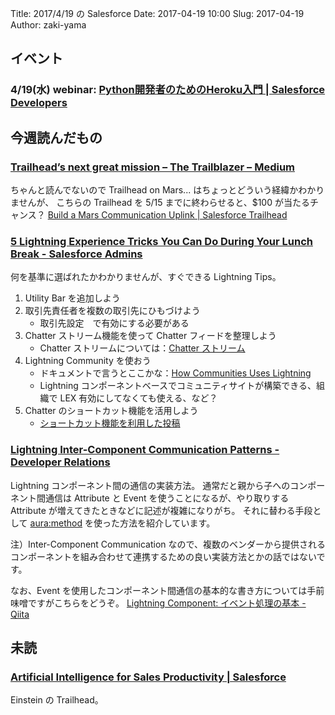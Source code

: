 Title: 2017/4/19 の Salesforce
Date: 2017-04-19 10:00
Slug: 2017-04-19
Author: zaki-yama

## イベント

### 4/19(水) webinar: [Python開発者のためのHeroku入門 | Salesforce Developers](https://developer.salesforce.com/events/webinars/python_heroku_0419/?d=7010M000000mlrc#.WL4Wt8upPQo.twitter)


## 今週読んだもの

### [Trailhead’s next great mission – The Trailblazer – Medium](https://medium.com/trailhead/trailheads-next-great-mission-be44c9d8bebe)

ちゃんと読んでないので Trailhead on Mars... はちょっとどういう経緯かわかりませんが、
こちらの Trailhead を 5/15 までに終わらせると、$100 が当たるチャンス？
[Build a Mars Communication Uplink | Salesforce Trailhead](https://trailhead.salesforce.com/ja/projects/trailhead_on_mars)

### [5 Lightning Experience Tricks You Can Do During Your Lunch Break - Salesforce Admins](https://admin.salesforce.com/5-lightning-experience-tricks-can-do-during-your-lunch)

何を基準に選ばれたかわかりませんが、すぐできる Lightning Tips。

1. Utility Bar を追加しよう
2. 取引先責任者を複数の取引先にひもづけよう
    * 取引先設定　で有効にする必要がある
3. Chatter ストリーム機能を使って Chatter フィードを整理しよう
    * Chatter ストリームについては：[Chatter ストリーム](https://help.salesforce.com/articleView?id=collab_chatter_streams_overview.htm&language=ja&type=0)
4. Lightning Community を使おう
    * ドキュメントで言うとここかな：[How Communities Uses Lightning](https://help.salesforce.com/articleView?siteLang=ja&id=networks_lightning_in_communities.htm&type=0&language=ja&release=206.17)
    * Lightning コンポーネントベースでコミュニティサイトが構築できる、組織で LEX 有効にしてなくても使える、など？
5. Chatter のショートカット機能を活用しよう
    * [ショートカット機能を利用した投稿](https://releasenotes.docs.salesforce.com/ja-jp/spring17/release-notes/rn_chatter_shortcut_keys.htm)

### [Lightning Inter-Component Communication Patterns - Developer Relations](https://developer.salesforce.com/blogs/developer-relations/2017/04/lightning-inter-component-communication-patterns.html)

Lightning コンポーネント間の通信の実装方法。
通常だと親から子へのコンポーネント間通信は Attribute と Event を使うことになるが、やり取りする Attribute が増えてきたときなどに記述が複雑になりがち。
それに替わる手段として [aura:method](https://developer.salesforce.com/docs/atlas.en-us.lightning.meta/lightning/ref_tag_method.htm) を使った方法を紹介しています。

注）Inter-Component Communication なので、複数のベンダーから提供されるコンポーネントを組み合わせて連携するための良い実装方法とかの話ではないです。

なお、Event を使用したコンポーネント間通信の基本的な書き方については手前味噌ですがこちらをどうぞ。
[Lightning Component: イベント処理の基本 - Qiita](http://qiita.com/zaki-yama/items/aa557167d7769175c185)

## 未読

### [Artificial Intelligence for Sales Productivity | Salesforce](https://trailhead.salesforce.com/ja/trails/get_smart_einstein/modules/ai_sales)

Einstein の Trailhead。

